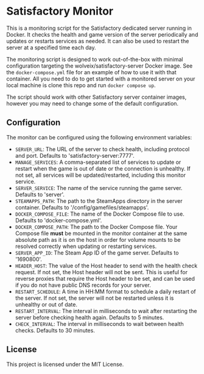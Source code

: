 # Satisfactory Monitor

This is a monitoring script for the Satisfactory dedicated server running in Docker. It checks the health and game version of the server periodically and updates or restarts services as needed. It can also be used to restart the server at a specified time each day.

The monitoring script is designed to work out-of-the-box with minimal configuration targeting the wolveix/satisfactory-server Docker image. See the `docker-compose.yml` file for an example of how to use it with that container. All you need to do to get started with a monitored server on your local machine is clone this repo and run `docker compose up`.

The script should work with other Satisfactory server container images, however you may need to change some of the default configuration.

## Configuration

The monitor can be configured using the following environment variables:

- `SERVER_URL`: The URL of the server to check health, including protocol and port. Defaults to 'satisfactory-server:7777'.
- `MANAGE_SERVICES`: A comma-separated list of services to update or restart when the game is out of date or the connection is unhealthy. If not set, all services will be updated/restarted, including this monitor service.
- `SERVER_SERVICE`: The name of the service running the game server. Defaults to 'server'.
- `STEAMAPPS_PATH`: The path to the SteamApps directory in the server container. Defaults to '/config/gamefiles/steamapps'.
- `DOCKER_COMPOSE_FILE`: The name of the Docker Compose file to use. Defaults to 'docker-compose.yml'.
- `DOCKER_COMPOSE_PATH`: The path to the Docker Compose file. Your Compose file **must** be mounted in the monitor container at the same absolute path as it is on the host in order for volume mounts to be resolved correctly when updating or restarting services.
- `SERVER_APP_ID`: The Steam App ID of the game server. Defaults to '1690800'.
- `HEADER_HOST`: The value of the Host header to send with the health check request. If not set, the Host header will not be sent. This is useful for reverse proxies that require the Host header to be set, and can be used if you do not have public DNS records for your server.
- `RESTART_SCHEDULE`: A time in HH:MM format to schedule a daily restart of the server. If not set, the server will not be restarted unless it is unhealthy or out of date.
- `RESTART_INTERVAL`: The interval in milliseconds to wait after restarting the server before checking health again. Defaults to 5 minutes.
- `CHECK_INTERVAL`: The interval in milliseconds to wait between health checks. Defaults to 30 minutes.

## License

This project is licensed under the MIT License.